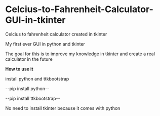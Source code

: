 # Celcius-to-Fahrenheit-Calculator-GUI-in-tkinter

Celcius to fahrenheit calculator created in tkinter 

My first ever GUI in python and tkinter 

The goal for this is to improve my knowledge in tkinter and create a real calculator in the future

**How to use it**

install python and ttkbootstrap

--pip install python--

--pip install ttkbootstrap--

No need to install tkinter because it comes with python
